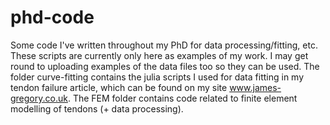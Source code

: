 # phd-code
Some code I've written throughout my PhD for data processing/fitting, etc. These scripts are currently only here as examples of my work. I may get round to uploading examples of the data files too so they can be used. The folder curve-fitting contains the julia scripts I used for data fitting in my tendon failure article, which can be found on my site www.james-gregory.co.uk. The FEM folder contains code related to finite element modelling of tendons (+ data processing).
